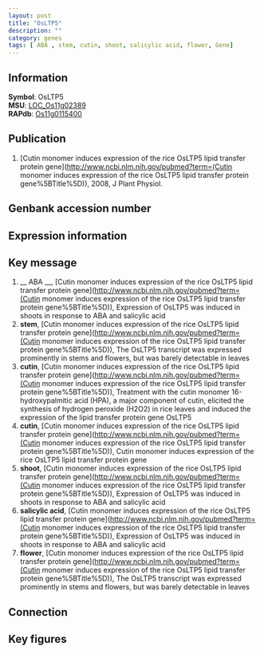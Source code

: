 ```yaml
---
layout: post
title: "OsLTP5"
description: ""
category: genes
tags: [ ABA , stem, cutin, shoot, salicylic acid, flower, Gene]
---
```


## Information
__Symbol__: OsLTP5  
__MSU__: [LOC_Os11g02389](http://rice.plantbiology.msu.edu/cgi-bin/ORF_infopage.cgi?orf=LOC_Os11g02389)  
__RAPdb__: [Os11g0115400](http://rapdb.dna.affrc.go.jp/viewer/gbrowse_details/irgsp1?name=Os11g0115400)  

## Publication
1. [Cutin monomer induces expression of the rice OsLTP5 lipid transfer protein gene](http://www.ncbi.nlm.nih.gov/pubmed?term=(Cutin monomer induces expression of the rice OsLTP5 lipid transfer protein gene%5BTitle%5D)), 2008, J Plant Physiol.

## Genbank accession number

## Expression information

## Key message
1. __ ABA __, [Cutin monomer induces expression of the rice OsLTP5 lipid transfer protein gene](http://www.ncbi.nlm.nih.gov/pubmed?term=(Cutin monomer induces expression of the rice OsLTP5 lipid transfer protein gene%5BTitle%5D)),  Expression of OsLTP5 was induced in shoots in response to ABA and salicylic acid
2. __stem__, [Cutin monomer induces expression of the rice OsLTP5 lipid transfer protein gene](http://www.ncbi.nlm.nih.gov/pubmed?term=(Cutin monomer induces expression of the rice OsLTP5 lipid transfer protein gene%5BTitle%5D)),  The OsLTP5 transcript was expressed prominently in stems and flowers, but was barely detectable in leaves
3. __cutin__, [Cutin monomer induces expression of the rice OsLTP5 lipid transfer protein gene](http://www.ncbi.nlm.nih.gov/pubmed?term=(Cutin monomer induces expression of the rice OsLTP5 lipid transfer protein gene%5BTitle%5D)), Treatment with the cutin monomer 16-hydroxypalmitic acid (HPA), a major component of cutin, elicited the synthesis of hydrogen peroxide (H2O2) in rice leaves and induced the expression of the lipid transfer protein gene OsLTP5
4. __cutin__, [Cutin monomer induces expression of the rice OsLTP5 lipid transfer protein gene](http://www.ncbi.nlm.nih.gov/pubmed?term=(Cutin monomer induces expression of the rice OsLTP5 lipid transfer protein gene%5BTitle%5D)), Cutin monomer induces expression of the rice OsLTP5 lipid transfer protein gene
5. __shoot__, [Cutin monomer induces expression of the rice OsLTP5 lipid transfer protein gene](http://www.ncbi.nlm.nih.gov/pubmed?term=(Cutin monomer induces expression of the rice OsLTP5 lipid transfer protein gene%5BTitle%5D)),  Expression of OsLTP5 was induced in shoots in response to ABA and salicylic acid
6. __salicylic acid__, [Cutin monomer induces expression of the rice OsLTP5 lipid transfer protein gene](http://www.ncbi.nlm.nih.gov/pubmed?term=(Cutin monomer induces expression of the rice OsLTP5 lipid transfer protein gene%5BTitle%5D)),  Expression of OsLTP5 was induced in shoots in response to ABA and salicylic acid
7. __flower__, [Cutin monomer induces expression of the rice OsLTP5 lipid transfer protein gene](http://www.ncbi.nlm.nih.gov/pubmed?term=(Cutin monomer induces expression of the rice OsLTP5 lipid transfer protein gene%5BTitle%5D)),  The OsLTP5 transcript was expressed prominently in stems and flowers, but was barely detectable in leaves

## Connection

## Key figures


